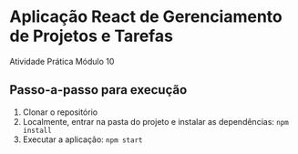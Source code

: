 # Aplicação React de Gerenciamento de Projetos e Tarefas

Atividade Prática Módulo 10

## Passo-a-passo para execução

1. Clonar o repositório
2. Localmente, entrar na pasta do projeto e instalar as dependências:
   `
   npm install
   `
3. Executar a aplicação:
   `
   npm start
   `

